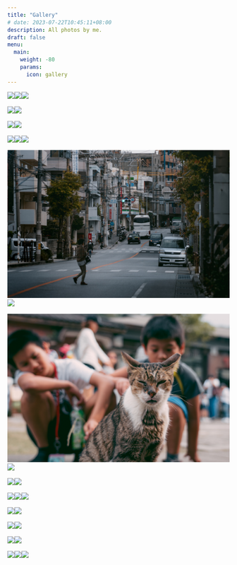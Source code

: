 ```yaml
---
title: "Gallery"
# date: 2023-07-22T10:45:11+08:00
description: All photos by me.
draft: false
menu:
  main:
    weight: -80
    params:
      icon: gallery
---
```


![](imgs/img1.jpg)![](imgs/img2.jpg)![](imgs/img3.jpg)

![](imgs/img4.jpg)![](imgs/img5.jpg)

![](imgs/img6.jpg)![](imgs/img7.jpg)

![](imgs/img8.jpg)![](imgs/img9.jpg)![](imgs/img10.jpg)

![](imgs/img11.jpg)![](imgs/img12.jpg)

![](imgs/img13.jpg)![](imgs/img14.jpg)

![](imgs/img16.jpg)![](imgs/img18.jpg)

![](imgs/img15.jpg)![](imgs/img17.jpg)![](imgs/img27.jpg)

![](imgs/img19.jpg)![](imgs/img23.jpg)

![](imgs/img20.jpg)![](imgs/img21.jpg)

![](imgs/img22.jpg)![](imgs/img24.jpg)

![](imgs/img25.jpg)![](imgs/img26.jpg)![](imgs/img28.jpg)
